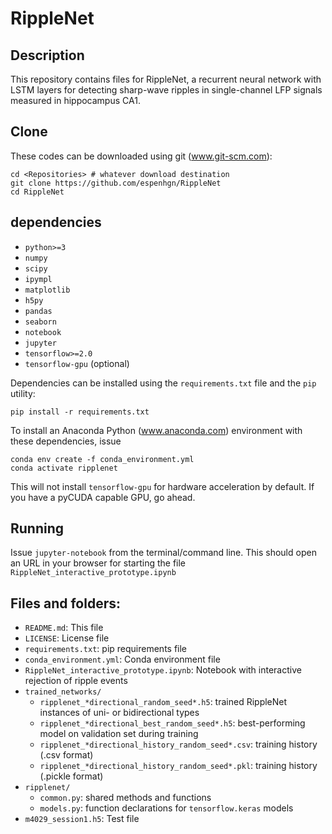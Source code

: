 # RippleNet

## Description

This repository contains files for RippleNet, a recurrent neural network with LSTM
layers for detecting sharp-wave ripples in single-channel LFP signals measured
in hippocampus CA1.

## Clone

These codes can be downloaded using git (www.git-scm.com):

    cd <Repositories> # whatever download destination
    git clone https://github.com/espenhgn/RippleNet
    cd RippleNet


## dependencies

- `python>=3`
- `numpy`
- `scipy`
- `ipympl`
- `matplotlib`
- `h5py`
- `pandas`
- `seaborn`
- `notebook`
- `jupyter`
- `tensorflow>=2.0`
- `tensorflow-gpu` (optional)

Dependencies can be installed using the `requirements.txt` file and the `pip` utility:

    pip install -r requirements.txt

To install an Anaconda Python (www.anaconda.com) environment with these dependencies, issue

    conda env create -f conda_environment.yml
    conda activate ripplenet

This will not install `tensorflow-gpu` for hardware acceleration by default.
If you have a pyCUDA capable GPU, go ahead.

## Running

Issue `jupyter-notebook` from the terminal/command line. This should open
an URL in your browser for starting the file `RippleNet_interactive_prototype.ipynb`



## Files and folders:

- `README.md`: This file
- `LICENSE`: License file
- `requirements.txt`: pip requirements file
- `conda_environment.yml`: Conda environment file
- `RippleNet_interactive_prototype.ipynb`: Notebook with interactive rejection of ripple events
- `trained_networks/`
    - `ripplenet_*directional_random_seed*.h5`: trained RippleNet instances of uni- or bidirectional types
    - `ripplenet_*directional_best_random_seed*.h5`: best-performing model on validation set during training
    - `ripplenet_*directional_history_random_seed*.csv`: training history (.csv format)
    - `ripplenet_*directional_history_random_seed*.pkl`: training history (.pickle format)
- `ripplenet/`
    - `common.py`: shared methods and functions
    - `models.py`: function declarations for `tensorflow.keras` models
- `m4029_session1.h5`: Test file
